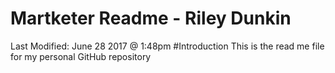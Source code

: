 # Martketer Readme - Riley Dunkin
Last Modified: June 28 2017 @ 1:48pm
#Introduction
This is the read me file for my personal GitHub repository

